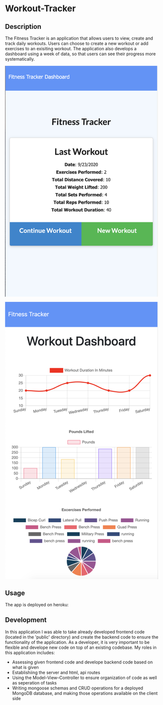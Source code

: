 # Workout-Tracker

## Description
The Fitness Tracker is an application that allows users to view, create and track daily workouts. Users can choose to create a new workout or add exercises to an exisiting workout. The application also develops a dashboard using a week of data, so that users can see their progress more systematically. 

![Screenshot](public/assets/lastworkout.png)  

![Screenshot](public/assets/dashboard.png) 

## Usage
The app is deployed on heroku:
  
## Development
In this application I was able to take already developed frontend code (located in the 'public' directory) and create the backend code to ensure the functionality of the application. As a developer, it is very important to be flexible and develope new code on top of an existing codebase. My roles in this application includes:

- Assessing given frontend code and develope backend code based on what is given
- Establishiing the server and html, api routes
- Using the Model–View–Controller to ensure organization of code as well as seperation of tasks
- Writing mongoose schemas and CRUD operations for a deployed MongoDB database, and making those operations available on the client side
